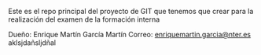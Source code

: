 Este es el repo principal del proyecto de GIT que tenemos que 
crear para la realización del examen de la formación interna

Dueño: Enrique Martín García Martín
Correo: enriquemartin.garcia@nter.es aklsjdañsljdñal